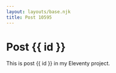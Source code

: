 ```yaml
---
layout: layouts/base.njk
title: Post 10595
---
```


# Post {{ id }}

This is post {{ id }} in my Eleventy project.
